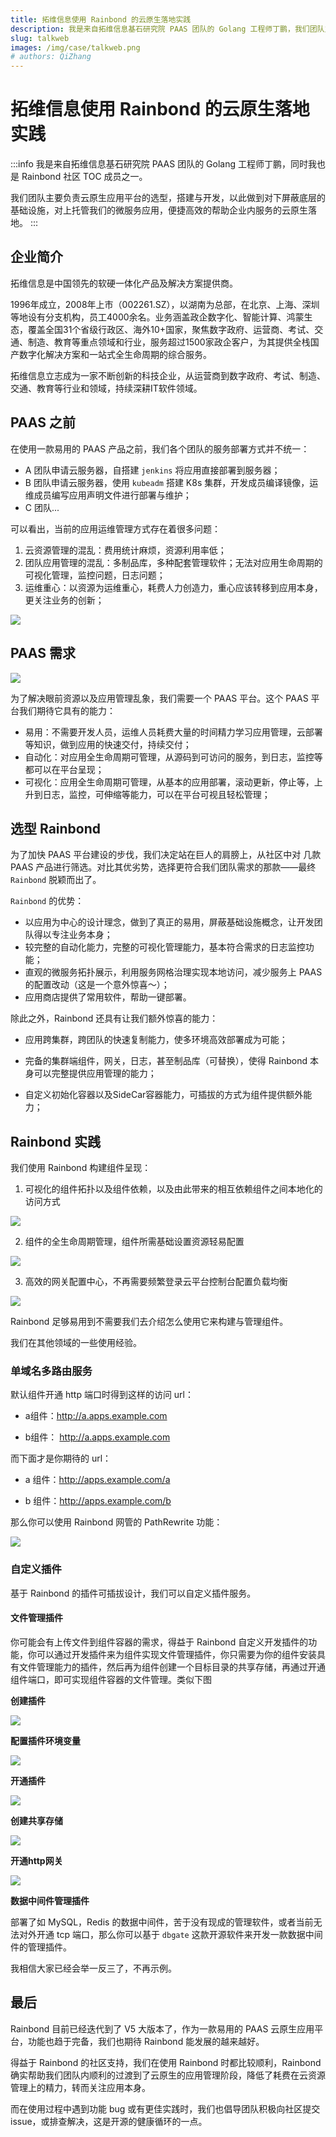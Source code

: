```yaml
---
title: 拓维信息使用 Rainbond 的云原生落地实践
description: 我是来自拓维信息基石研究院 PAAS 团队的 Golang 工程师丁鹏，我们团队主要负责云原生应用平台的选型，搭建与开发，以此做到对下屏蔽底层的基础设施，对上托管我们的微服务应用，便捷高效的帮助企业内服务的云原生落地。
slug: talkweb
images: /img/case/talkweb.png
# authors: QiZhang
---
```


# 拓维信息使用 Rainbond 的云原生落地实践

:::info
我是来自拓维信息基石研究院 PAAS 团队的 Golang 工程师丁鹏，同时我也是 Rainbond 社区 TOC 成员之一。

我们团队主要负责云原生应用平台的选型，搭建与开发，以此做到对下屏蔽底层的基础设施，对上托管我们的微服务应用，便捷高效的帮助企业内服务的云原生落地。
:::

## 企业简介

拓维信息是中国领先的软硬一体化产品及解决方案提供商。

1996年成立，2008年上市（002261.SZ），以湖南为总部，在北京、上海、深圳等地设有分支机构，员工4000余名。业务涵盖政企数字化、智能计算、鸿蒙生态，覆盖全国31个省级行政区、海外10+国家，聚焦数字政府、运营商、考试、交通、制造、教育等重点领域和行业，服务超过1500家政企客户，为其提供全栈国产数字化解决方案和一站式全生命周期的综合服务。

拓维信息立志成为一家不断创新的科技企业，从运营商到数字政府、考试、制造、交通、教育等行业和领域，持续深耕IT软件领域。

## PAAS 之前

在使用一款易用的 PAAS 产品之前，我们各个团队的服务部署方式并不统一：

-   A 团队申请云服务器，自搭建 `jenkins` 将应用直接部署到服务器；
-   B 团队申请云服务器，使用 `kubeadm` 搭建 K8s 集群，开发成员编译镜像，运维成员编写应用声明文件进行部署与维护；
-   C 团队...

可以看出，当前的应用运维管理方式存在着很多问题：

1.   云资源管理的混乱：费用统计麻烦，资源利用率低；
2.   团队应用管理的混乱：多制品库，多种配套管理软件；无法对应用生命周期的可视化管理，监控问题，日志问题；
3.   运维重心：以资源为运维重心，耗费人力创造力，重心应该转移到应用本身，更关注业务的创新；

![](https://static.goodrain.com/wechat/tuowei/1.png)

## PAAS 需求

![](https://static.goodrain.com/wechat/tuowei/2.png)

为了解决眼前资源以及应用管理乱象，我们需要一个 PAAS 平台。这个 PAAS 平台我们期待它具有的能力：

-   易用：不需要开发人员，运维人员耗费大量的时间精力学习应用管理，云部署等知识，做到应用的快速交付，持续交付；
-   自动化：对应用全生命周期可管理，从源码到可访问的服务，到日志，监控等都可以在平台呈现；
-   可视化：应用全生命周期可管理，从基本的应用部署，滚动更新，停止等，上升到日志，监控，可伸缩等能力，可以在平台可视且轻松管理；

## 选型 Rainbond

为了加快 PAAS 平台建设的步伐，我们决定站在巨人的肩膀上，从社区中对 几款 PAAS 产品进行筛选。对比其优劣势，选择更符合我们团队需求的那款——最终 `Rainbond` 脱颖而出了。

`Rainbond` 的优势：

-   以应用为中心的设计理念，做到了真正的易用，屏蔽基础设施概念，让开发团队得以专注业务本身；
-   较完整的自动化能力，完整的可视化管理能力，基本符合需求的日志监控功能；
-   直观的微服务拓扑展示，利用服务网格治理实现本地访问，减少服务上 PAAS 的配置改动（这是一个意外惊喜～）；
-   应用商店提供了常用软件，帮助一键部署。

除此之外，Rainbond 还具有让我们额外惊喜的能力：

-   应用跨集群，跨团队的快速复制能力，使多环境高效部署成为可能；
-   完备的集群端组件，网关，日志，甚至制品库（可替换），使得 Rainbond 本身可以完整提供应用管理的能力；

-   自定义初始化容器以及SideCar容器能力，可插拔的方式为组件提供额外能力；

## Rainbond 实践

我们使用 Rainbond 构建组件呈现：

1.   可视化的组件拓扑以及组件依赖，以及由此带来的相互依赖组件之间本地化的访问方式

![](https://static.goodrain.com/wechat/tuowei/3.png)

2.   组件的全生命周期管理，组件所需基础设置资源轻易配置

![](https://static.goodrain.com/wechat/tuowei/4.png)

3.   高效的网关配置中心，不再需要频繁登录云平台控制台配置负载均衡

![](https://static.goodrain.com/wechat/tuowei/5.png)

Rainbond 足够易用到不需要我们去介绍怎么使用它来构建与管理组件。

我们在其他领域的一些使用经验。

### 单域名多路由服务

默认组件开通 http 端口时得到这样的访问 url：

* a组件：http://a.apps.example.com

* b组件： http://a.apps.example.com

而下面才是你期待的 url：

* a 组件：http://apps.example.com/a

* b 组件：http://apps.example.com/b

那么你可以使用 Rainbond 网管的 PathRewrite 功能：

![](https://static.goodrain.com/wechat/tuowei/6.png)

### 自定义插件

基于 Rainbond 的插件可插拔设计，我们可以自定义插件服务。

#### 文件管理插件

你可能会有上传文件到组件容器的需求，得益于 Rainbond 自定义开发插件的功能，你可以通过开发插件来为组件实现文件管理插件，你只需要为你的组件安装具有文件管理能力的插件，然后再为组件创建一个目标目录的共享存储，再通过开通组件端口，即可实现组件容器的文件管理。类似下图

**创建插件**

![](https://static.goodrain.com/wechat/tuowei/7.png)

**配置插件环境变量**

![](https://static.goodrain.com/wechat/tuowei/8.png)

**开通插件**

![](https://static.goodrain.com/wechat/tuowei/9.png)

**创建共享存储**

![](https://static.goodrain.com/wechat/tuowei/10.png)

**开通http网关**

![](https://static.goodrain.com/wechat/tuowei/11.png)

**数据中间件管理插件**

部署了如 MySQL，Redis 的数据中间件，苦于没有现成的管理软件，或者当前无法对外开通 tcp 端口，那么你可以基于 `dbgate` 这款开源软件来开发一款数据中间件的管理插件。

我相信大家已经会举一反三了，不再示例。

## 最后

Rainbond 目前已经迭代到了 V5 大版本了，作为一款易用的 PAAS 云原生应用平台，功能也趋于完备，我们也期待 Rainbond 能发展的越来越好。

得益于 Rainbond 的社区支持，我们在使用 Rainbond 时都比较顺利，Rainbond 确实帮助我们团队内顺利的过渡到了云原生的应用管理阶段，降低了耗费在云资源管理上的精力，转而关注应用本身。

而在使用过程中遇到功能 bug 或有更佳实践时，我们也倡导团队积极向社区提交 issue，或排查解决，这是开源的健康循环的一点。

